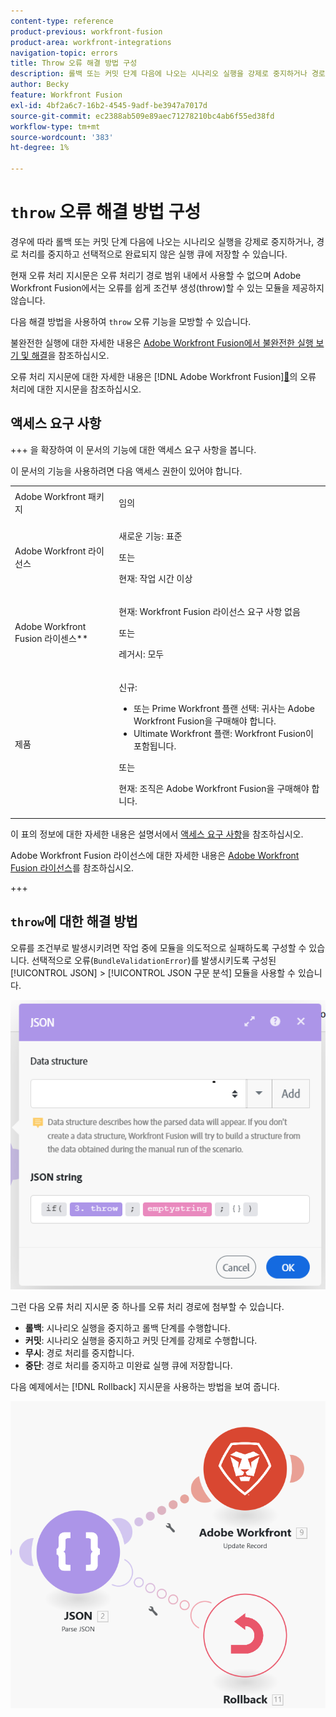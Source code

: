 ```yaml
---
content-type: reference
product-previous: workfront-fusion
product-area: workfront-integrations
navigation-topic: errors
title: Throw 오류 해결 방법 구성
description: 롤백 또는 커밋 단계 다음에 나오는 시나리오 실행을 강제로 중지하거나 경로 처리를 중단하고 필요에 따라 보기 큐에 저장한 다음 Adobe Workfront Fusion에서 불완전한 실행을 해결할 수 있습니다.
author: Becky
feature: Workfront Fusion
exl-id: 4bf2a6c7-16b2-4545-9adf-be3947a7017d
source-git-commit: ec2388ab509e89aec71278210bc4ab6f55ed38fd
workflow-type: tm+mt
source-wordcount: '383'
ht-degree: 1%

---
```


# `throw` 오류 해결 방법 구성

경우에 따라 롤백 또는 커밋 단계 다음에 나오는 시나리오 실행을 강제로 중지하거나, 경로 처리를 중지하고 선택적으로 완료되지 않은 실행 큐에 저장할 수 있습니다.

현재 오류 처리 지시문은 오류 처리기 경로 범위 내에서 사용할 수 없으며 Adobe Workfront Fusion에서는 오류를 쉽게 조건부 생성(throw)할 수 있는 모듈을 제공하지 않습니다.

다음 해결 방법을 사용하여 `throw` 오류 기능을 모방할 수 있습니다.

불완전한 실행에 대한 자세한 내용은 [Adobe Workfront Fusion에서 불완전한 실행 보기 및 해결](/help/workfront-fusion/manage-scenarios/view-and-resolve-incomplete-executions.md)을 참조하십시오.

오류 처리 지시문에 대한 자세한 내용은  [!DNL Adobe Workfront Fusion][&#128279;](/help/workfront-fusion/references/errors/directives-for-error-handling.md)의 오류 처리에 대한 지시문을 참조하십시오.

## 액세스 요구 사항

+++ 을 확장하여 이 문서의 기능에 대한 액세스 요구 사항을 봅니다.

이 문서의 기능을 사용하려면 다음 액세스 권한이 있어야 합니다.

<table style="table-layout:auto">
 <col> 
 <col> 
 <tbody> 
  <tr> 
   <td role="rowheader">Adobe Workfront 패키지 
   <td> <p>임의</p> </td> 
  </tr> 
  <tr data-mc-conditions=""> 
   <td role="rowheader">Adobe Workfront 라이선스</td> 
   <td> <p>새로운 기능: 표준</p><p>또는</p><p>현재: 작업 시간 이상</p> </td> 
  </tr> 
  <tr> 
   <td role="rowheader">Adobe Workfront Fusion 라이센스**</td> 
   <td>
   <p>현재: Workfront Fusion 라이선스 요구 사항 없음</p>
   <p>또는</p>
   <p>레거시: 모두 </p>
   </td> 
  </tr> 
  <tr> 
   <td role="rowheader">제품</td> 
   <td>
   <p>신규:</p> <ul><li>또는 Prime Workfront 플랜 선택: 귀사는 Adobe Workfront Fusion을 구매해야 합니다.</li><li>Ultimate Workfront 플랜: Workfront Fusion이 포함됩니다.</li></ul>
   <p>또는</p>
   <p>현재: 조직은 Adobe Workfront Fusion을 구매해야 합니다.</p>
   </td> 
  </tr>
 </tbody> 
</table>

이 표의 정보에 대한 자세한 내용은 설명서에서 [액세스 요구 사항](/help/workfront-fusion/references/licenses-and-roles/access-level-requirements-in-documentation.md)을 참조하십시오.

Adobe Workfront Fusion 라이선스에 대한 자세한 내용은 [Adobe Workfront Fusion 라이선스](/help/workfront-fusion/set-up-and-manage-workfront-fusion/licensing-operations-overview/license-automation-vs-integration.md)를 참조하십시오.

+++

## `throw`에 대한 해결 방법

오류를 조건부로 발생시키려면 작업 중에 모듈을 의도적으로 실패하도록 구성할 수 있습니다. 선택적으로 오류(`BundleValidationError`)를 발생시키도록 구성된 [!UICONTROL JSON] > [!UICONTROL JSON 구문 분석] 모듈을 사용할 수 있습니다.

![JSON 오류](assets/json-parse-json.png)

그런 다음 오류 처리 지시문 중 하나를 오류 처리 경로에 첨부할 수 있습니다.

* **롤백**: 시나리오 실행을 중지하고 롤백 단계를 수행합니다.
* **커밋**: 시나리오 실행을 중지하고 커밋 단계를 강제로 수행합니다.
* **무시**: 경로 처리를 중지합니다.
* **중단**: 경로 처리를 중지하고 미완료 실행 큐에 저장합니다.

다음 예제에서는 [!DNL Rollback] 지시문을 사용하는 방법을 보여 줍니다.

![Rollback 지시문](assets/rollback-directive.png)
